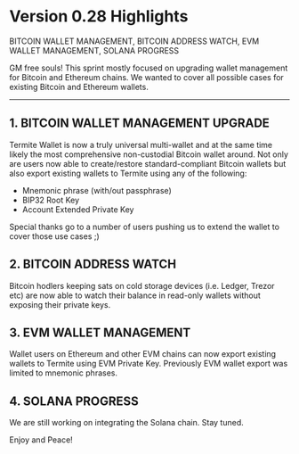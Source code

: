 # Version 0.28 Highlights

BITCOIN WALLET MANAGEMENT, BITCOIN ADDRESS WATCH, EVM WALLET MANAGEMENT, SOLANA PROGRESS

GM free souls! This sprint mostly focused on upgrading wallet management for Bitcoin and Ethereum chains. We wanted to cover all possible cases for existing Bitcoin and Ethereum wallets.

---

## 1. BITCOIN WALLET MANAGEMENT UPGRADE

Termite Wallet is now a truly universal multi-wallet and at the same time likely the most comprehensive non-custodial Bitcoin wallet around. Not only are users now able to create/restore standard-compliant Bitcoin wallets but also export existing wallets to Termite using any of the following:

- Mnemonic phrase (with/out passphrase)
- BIP32 Root Key
- Account Extended Private Key

Special thanks go to a number of users pushing us to extend the wallet to cover those use cases ;)

## 2. BITCOIN ADDRESS WATCH

Bitcoin hodlers keeping sats on cold storage devices (i.e. Ledger, Trezor etc) are now able to watch their balance in read-only wallets without exposing their private keys.

## 3. EVM WALLET MANAGEMENT

Wallet users on Ethereum and other EVM chains can now export existing wallets to Termite using EVM Private Key. Previously EVM wallet export was limited to mnemonic phrases.

## 4. SOLANA PROGRESS

We are still working on integrating the Solana chain. Stay tuned.

Enjoy and Peace!
